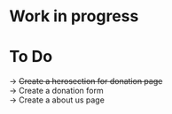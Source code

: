# Work in progress

# To Do
-> ~~Create a herosection for donation page~~  
-> Create a donation form  
-> Create a about us page  